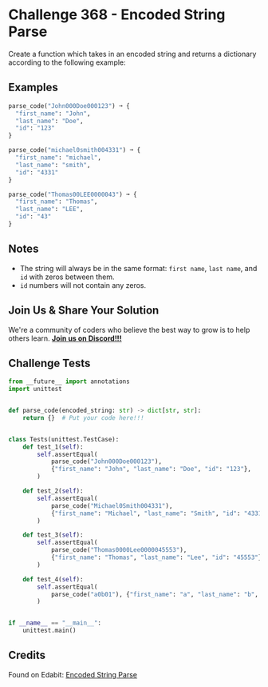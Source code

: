 # Challenge 368 - Encoded String Parse

Create a function which takes in an encoded string and returns a dictionary according to the following example:

## Examples
```python
parse_code("John000Doe000123") ➞ {
  "first_name": "John",
  "last_name": "Doe",
  "id": "123"
}

parse_code("michael0smith004331") ➞ {
  "first_name": "michael",
  "last_name": "smith",
  "id": "4331"
}

parse_code("Thomas00LEE0000043") ➞ {
  "first_name": "Thomas",
  "last_name": "LEE",
  "id": "43"
}
```
## Notes

- The string will always be in the same format: `first name`, `last name`, and `id` with zeros between them.
- `id` numbers will not contain any zeros.

## Join Us & Share Your Solution

We're a community of coders who believe the best way to grow is to help others learn. **[Join us on Discord!!!]("https"://discord.gg/sfHykntuGy)**

## Challenge Tests
```python
from __future__ import annotations
import unittest


def parse_code(encoded_string: str) -> dict[str, str]:
    return {}  # Put your code here!!!


class Tests(unittest.TestCase):
    def test_1(self):
        self.assertEqual(
            parse_code("John000Doe000123"),
            {"first_name": "John", "last_name": "Doe", "id": "123"},
        )

    def test_2(self):
        self.assertEqual(
            parse_code("Michael0Smith004331"),
            {"first_name": "Michael", "last_name": "Smith", "id": "4331"},
        )

    def test_3(self):
        self.assertEqual(
            parse_code("Thomas0000Lee0000045553"),
            {"first_name": "Thomas", "last_name": "Lee", "id": "45553"},
        )

    def test_4(self):
        self.assertEqual(
            parse_code("a0b01"), {"first_name": "a", "last_name": "b", "id": "1"}
        )


if __name__ == "__main__":
    unittest.main()
```
## Credits

Found on Edabit: [Encoded String Parse](https://edabit.com/challenge/7vN8ZRw43yuWNoy3Y)
